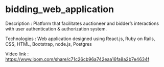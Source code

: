 # bidding_web_application

Description   :  Platform that facilitates auctioneer and bidder’s interactions with user authentication & authorization system.

Technologies  :  Web application designed using React.js, Ruby on Rails, CSS, HTML, Bootstrap, node.js, Postgres

Video link    :  https://www.loom.com/share/c71c26cb96a742eaa16fa8a2b7e4634f

